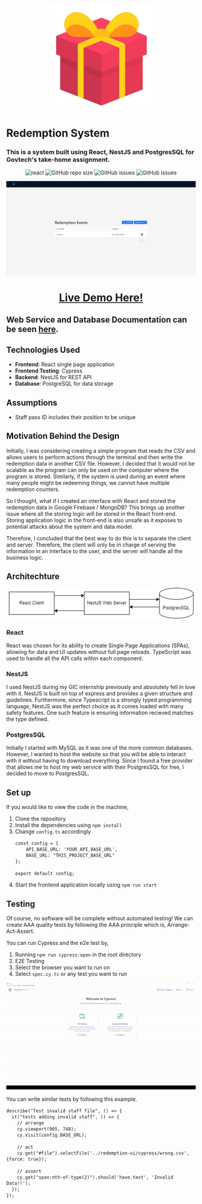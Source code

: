 <p align="center">
  <img src="./readme/present.png" alt="react" />
</p>

# Redemption System
### This is a system built using React, NestJS and PostgresSQL for Govtech's take-home assignment.


<p align="center">
  <img src="https://img.shields.io/badge/React-20232A?style=for-the-badge&logo=react" alt="react" />
  <img src="https://img.shields.io/badge/NestJS-E0234E?style=for-the-badge&logo=nestjs" alt="GitHub repo size" />
  <img src="https://img.shields.io/badge/Cypress-69D3A7?style=for-the-badge&logo=" alt="GitHub issues" />
  <img src="https://img.shields.io/badge/PostgresSQL-4169E1?style=for-the-badge&logo=postgresql&logoColor=white" alt="GitHub issues" />
</p>

<p align="center">
  <img src="./readme/website.png" alt="react" />
  <h1 align="center"><a href="https://norbertloh.github.io/RedemptionUI/">Live Demo Here!</a></h1>
</p>

## Web Service and Database Documentation can be seen [here](https://duckduckgo.com "The best search engine for privacy").



## Technologies Used
* **Frontend**: React single page application
* **Frontend Testing**: Cypress
* **Backend**: NestJS for REST API
* **Database**: PostgreSQL for data storage


## Assumptions
* Staff pass ID includes their position to be unique

## Motivation Behind the Design
Initially, I was considering creating a simple program that reads the CSV and allows users to perform actions through the terminal and then write the redemption data in another CSV file. However, I decided that it would not be scalable as the program can only be used on the computer where the program is stored. Similarly, if the system is used during an event where many people might be redeeming things, we cannot have multiple redemption counters.

So I thought, what if I created an interface with React and stored the redemption data in Google Firebase / MongoDB? This brings up another issue where all the storing logic will be stored in the React front-end. Storing application logic in the front-end is also unsafe as it exposes to potential attacks about the system and data model.

Therefore, I concluded that the best way to do this is to separate the client and server. Therefore, the client will only be in charge of serving the information in an interface to the user, and the server will handle all the business logic.

## Architechture
<p align="center">
    <img src="./readme/arch.drawio.png" alt="architecture image">
</p>

### React
React was chosen for its ability to create Single Page Applications (SPAs), allowing for data and UI updates without full page reloads. TypeScript was used to handle all the API calls within each component.

### NestJS
I used NestJS during my GIC internship previously and absolutely fell in love with it. NestJS is built on top of express and provides a given structure and guidelines. Furthermore, since Typescript is a strongly typed programming language, NestJS was the perfect choice as it comes loaded with many safety features. One such feature is ensuring information recieved matches the type defined.

### PostgresSQL
Initially I started with MySQL as it was one of the more common databases. However, I wanted to host the website so that you will be able to interact with it without having to download everything. Since I found a free provider that allows me to host my web service with their PostgresSQL for free, I decided to move to PostgresSQL.

## Set up
If you would like to view the code in the machine,
1. Clone the repository
2. Install the dependencies using `npm install`
3. Change `config.ts` accordingly
    ```TSX
    const config = {
        API_BASE_URL: 'YOUR_API_BASE_URL',
        BASE_URL: "THIS_PROJECT_BASE_URL"
    };

    export default config;
    ```
4. Start the frontend application locally using `npm run start`

## Testing
Of course, no software will be complete without automated testing!
We can create AAA quality tests by following the AAA principle which is, Arrange-Act-Assert.

You can run Cypress and the e2e test by,
1. Running `npm run cypress:open` in the root directory
2. E2E Testing
3. Select the browser you want to run on
4. Select `spec.cy.ts` or any test you want to run

<p align="center">
    <img src="./readme/e2etest.gif">
</p>

You can write similar tests by following this example.
```TSX
describe("Test invalid staff file", () => {
  it("tests adding invalid staff", () => {
    // arrange
    cy.viewport(965, 748);
    cy.visit(config.BASE_URL);

    // act
    cy.get("#file").selectFile('../redemption-ui/cypress/wrong.csv', {force: true});
    
    // assert
    cy.get("span:nth-of-type(2)").should('have.text', 'Invalid Data!!');
  });
});
```


